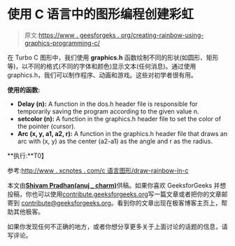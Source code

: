 # 使用 C 语言中的图形编程创建彩虹

> 原文:[https://www . geesforgeks . org/creating-rainbow-using-graphics-programming-c/](https://www.geeksforgeeks.org/creating-rainbow-using-graphics-programming-c/)

在 Turbo C 图形中，我们使用 **graphics.h** 函数绘制不同的形状(如圆形、矩形等)，以不同的格式(不同的字体和颜色)显示文本(任何消息)。通过使用 graphics.h，我们可以制作程序、动画和游戏。这些对初学者很有用。

**使用的函数:**

*   **Delay (n):** A function in the dos.h header file is responsible for temporarily saving the program according to the given value n.
*   **setcolor (n):** A function in the graphics.h header file to set the color of the pointer (cursor).
*   **Arc (x, y, a1, a2, r):** A function in the graphics.h header file that draws an arc with (x, y) as the center (a2-a1) as the angle and r as the radius.

**执行:**T0】

参考:[http://www . xcnotes . com/c 语言图形/draw-rainbow-in-c](http://www.xcnotes.com/graphics-in-c-language/draw-rainbow-in-c)

本文由[**Shivam Pradhan(anuj _ charm)**](https://www.facebook.com/anuj.charm)供稿。如果你喜欢 GeeksforGeeks 并想投稿，你也可以使用[contribute.geeksforgeeks.org](http://www.contribute.geeksforgeeks.org)写一篇文章或者把你的文章邮寄到 contribute@geeksforgeeks.org。看到你的文章出现在极客博客主页上，帮助其他极客。

如果你发现任何不正确的地方，或者你想分享更多关于上面讨论的话题的信息，请写评论。